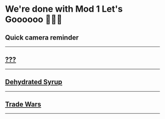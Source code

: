 # We're done with Mod 1 Let's Goooooo 🥳🥳🥳

## Quick camera reminder

---

## [???](./GoodQuestions.md)

---

## [Dehydrated Syrup](./DRY_SRP.md)

---

## [Trade Wars](./CommonJS.md)

---
